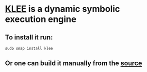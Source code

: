 # [KLEE](https://klee-se.org) is a dynamic symbolic execution engine

## To install it run:
```
sudo snap install klee
```

## Or one can build it manually from the [source](https://github.com/klee/klee)